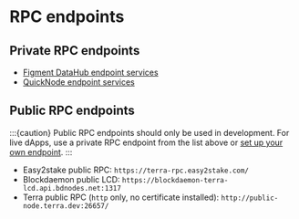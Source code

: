 # RPC endpoints

## Private RPC endpoints

- [Figment DataHub endpoint services](https://www.figment.io/datahub)
- [QuickNode endpoint services](https://www.quicknode.com/)

## Public RPC endpoints

:::{caution}
Public RPC endpoints should only be used in development. For live dApps, use a private RPC endpoint from the list above or [set up your own endpoint](/How-to/Run-a-full-Terra-node/Hardware-requirements.md).
:::

- Easy2stake public RPC: `https://terra-rpc.easy2stake.com/`
- Blockdaemon public LCD: `https://blockdaemon-terra-lcd.api.bdnodes.net:1317`
- Terra public RPC (`http` only, no certificate installed): `http://public-node.terra.dev:26657/`
